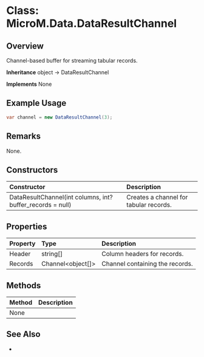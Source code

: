 # Class: MicroM.Data.DataResultChannel
## Overview
Channel-based buffer for streaming tabular records.

**Inheritance**
object -> DataResultChannel

**Implements**
None

## Example Usage
```csharp
var channel = new DataResultChannel(3);
```
## Remarks
None.

## Constructors
| Constructor | Description |
|:------------|:-------------|
| DataResultChannel(int columns, int? buffer_records = null) | Creates a channel for tabular records. |

## Properties
| Property | Type | Description |
|:------------|:-------------|:-------------|
| Header | string[] | Column headers for records. |
| Records | Channel<object[]> | Channel containing the records. |

## Methods
| Method | Description |
|:------------|:-------------|
| None | |

## See Also
-
